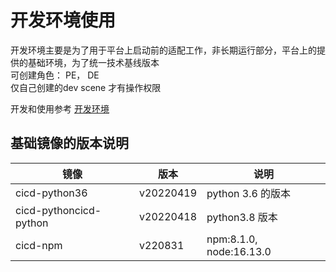 # 开发环境使用

开发环境主要是为了用于平台上启动前的适配工作，非长期运行部分，平台上的提供的基础环境，为了统一技术基线版本  
可创建角色： PE， DE   
仅自己创建的dev scene 才有操作权限

开发和使用参考 [开发环境](../tutorials/开发环境.md)

## 基础镜像的版本说明

| 镜像 | 版本 |说明 |
| --- | --- |--- | 
| cicd-python36 | v20220419  | python 3.6 的版本|
| cicd-pythoncicd-python | v20220418  | python3.8 版本 |
| cicd-npm| v220831 | npm:8.1.0, node:16.13.0|